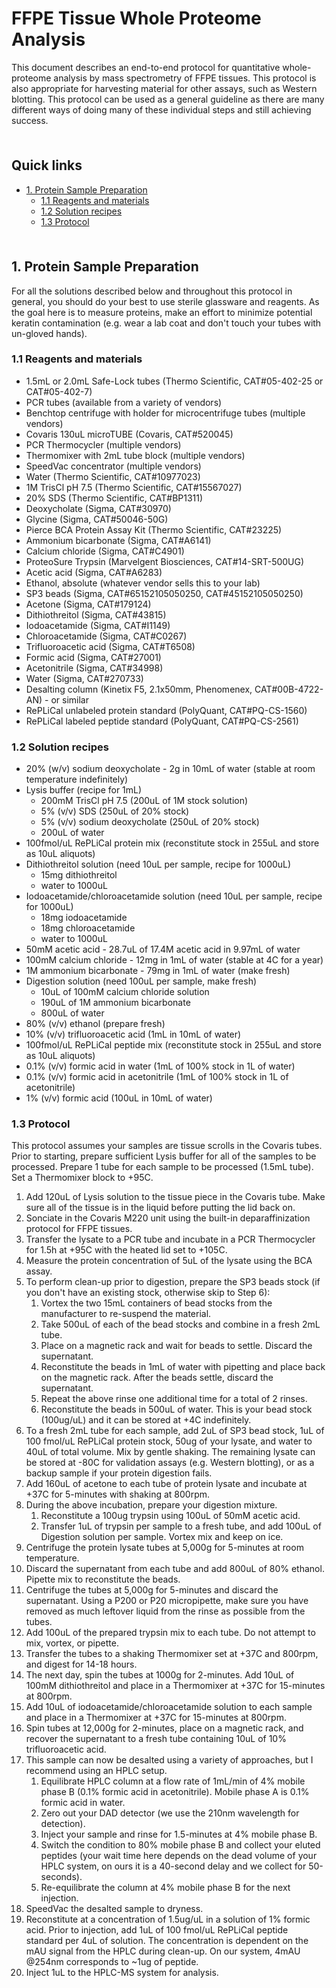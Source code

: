 # FFPE Tissue Whole Proteome Analysis <!-- omit in toc -->

This document describes an end-to-end protocol for quantitative whole-proteome analysis by mass spectrometry of FFPE tissues. This protocol is also appropriate for harvesting material for other assays, such as Western blotting. This protocol can be used as a general guideline as there are many different ways of doing many of these individual steps and still achieving success. 

<hr style="height:6pt; visibility:hidden;" />

## Quick links <!-- omit in toc -->

- [1. Protein Sample Preparation](#1-protein-sample-preparation)
  - [1.1 Reagents and materials](#11-reagents-and-materials)
  - [1.2 Solution recipes](#12-solution-recipes)
  - [1.3 Protocol](#13-protocol)

<hr style="height:6pt; visibility:hidden;" />

<span id="1-protein-sample-preparation"></span>

## 1. Protein Sample Preparation

For all the solutions described below and throughout this protocol in general, you should do your best to use sterile glassware and reagents. As the goal here is to measure proteins, make an effort to minimize potential keratin contamination (e.g. wear a lab coat and don't touch your tubes with un-gloved hands).

<span id="11-reagents-and-materials"></span>

### 1.1 Reagents and materials

- 1.5mL or 2.0mL Safe-Lock tubes (Thermo Scientific, CAT#05-402-25 or CAT#05-402-7)
- PCR tubes (available from a variety of vendors)
- Benchtop centrifuge with holder for microcentrifuge tubes (multiple vendors)
- Covaris 130uL microTUBE (Covaris, CAT#520045)
- PCR Thermocycler (multiple vendors)
- Thermomixer with 2mL tube block (multiple vendors)
- SpeedVac concentrator (multiple vendors)
- Water (Thermo Scientific, CAT#10977023)
- 1M TrisCl pH 7.5 (Thermo Scientific, CAT#15567027)
- 20% SDS (Thermo Scientific, CAT#BP1311)
- Deoxycholate (Sigma, CAT#30970)
- Glycine (Sigma, CAT#50046-50G)
- Pierce BCA Protein Assay Kit (Thermo Scientific, CAT#23225)
- Ammonium bicarbonate (Sigma, CAT#A6141)
- Calcium chloride (Sigma, CAT#C4901)
- ProteoSure Trypsin (Marvelgent Biosciences, CAT#14-SRT-500UG)
- Acetic acid (Sigma, CAT#A6283)
- Ethanol, absolute (whatever vendor sells this to your lab)
- SP3 beads (Sigma, CAT#65152105050250, CAT#45152105050250)
- Acetone (Sigma, CAT#179124)
- Dithiothreitol (Sigma, CAT#43815)
- Iodoacetamide (Sigma, CAT#I1149)
- Chloroacetamide (Sigma, CAT#C0267)
- Trifluoroacetic acid (Sigma, CAT#T6508)
- Formic acid (Sigma, CAT#27001)
- Acetonitrile (Sigma, CAT#34998)
- Water (Sigma, CAT#270733)
- Desalting column (Kinetix F5, 2.1x50mm, Phenomenex, CAT#00B-4722-AN) - or similar
- RePLiCal unlabeled protein standard (PolyQuant, CAT#PQ-CS-1560)
- RePLiCal labeled peptide standard (PolyQuant, CAT#PQ-CS-2561)

<span id="12-solution-recipes"></span>

### 1.2 Solution recipes

- 20% (w/v) sodium deoxycholate - 2g in 10mL of water (stable at room temperature indefinitely)
- Lysis buffer (recipe for 1mL)
  - 200mM TrisCl pH 7.5 (200uL of 1M stock solution)
  - 5% (v/v) SDS (250uL of 20% stock)
  - 5% (v/v) sodium deoxycholate (250uL of 20% stock)
  - 200uL of water
- 100fmol/uL RePLiCal protein mix (reconstitute stock in 255uL and store as 10uL aliquots)
- Dithiothreitol solution (need 10uL per sample, recipe for 1000uL)
  - 15mg dithiothreitol
  - water to 1000uL
- Iodoacetamide/chloroacetamide solution (need 10uL per sample, recipe for 1000uL)
  - 18mg iodoacetamide
  - 18mg chloroacetamide
  - water to 1000uL
- 50mM acetic acid - 28.7uL of 17.4M acetic acid in 9.97mL of water
- 100mM calcium chloride - 12mg in 1mL of water (stable at 4C for a year)
- 1M ammonium bicarbonate - 79mg in 1mL of water (make fresh)
- Digestion solution (need 100uL per sample, make fresh)
  - 10uL of 100mM calcium chloride solution
  - 190uL of 1M ammonium bicarbonate
  - 800uL of water
- 80% (v/v) ethanol (prepare fresh)
- 10% (v/v) trifluoroacetic acid (1mL in 10mL of water)
- 100fmol/uL RePLiCal peptide mix (reconstitute stock in 255uL and store as 10uL aliquots)
- 0.1% (v/v) formic acid in water (1mL of 100% stock in 1L of water)
- 0.1% (v/v) formic acid in acetonitrile (1mL of 100% stock in 1L of acetonitrile)
- 1% (v/v) formic acid (100uL in 10mL of water)

<span id="13-protocol"></span>

### 1.3 Protocol

This protocol assumes your samples are tissue scrolls in the Covaris tubes. Prior to starting, prepare sufficient Lysis buffer for all of the samples to be processed. Prepare 1 tube for each sample to be processed (1.5mL tube). Set a Thermomixer block to +95C. 

1. Add 120uL of Lysis solution to the tissue piece in the Covaris tube. Make sure all of the tissue is in the liquid before putting the lid back on.
2. Sonciate in the Covaris M220 unit using the built-in deparaffinization protocol for FFPE tissues. 
3. Transfer the lysate to a PCR tube and incubate in a PCR Thermocycler for 1.5h at +95C with the heated lid set to +105C.
4.  Measure the protein concentration of 5uL of the lysate using the BCA assay. 
5.  To perform clean-up prior to digestion, prepare the SP3 beads stock (if you don't have an existing stock, otherwise skip to Step 6):
    1. Vortex the two 15mL containers of bead stocks from the manufacturer to re-suspend the material.
    2. Take 500uL of each of the bead stocks and combine in a fresh 2mL tube.
    3. Place on a magnetic rack and wait for beads to settle. Discard the supernatant.
    4. Reconstitute the beads in 1mL of water with pipetting and place back on the magnetic rack. After the beads settle, discard the supernatant.
    5. Repeat the above rinse one additional time for a total of 2 rinses.
    6. Reconstitute the beads in 500uL of water. This is your bead stock (100ug/uL) and it can be stored at +4C indefinitely.
 6.  To a fresh 2mL tube for each sample, add 2uL of SP3 bead stock, 1uL of 100 fmol/uL RePLiCal protein stock, 50ug of your lysate, and water to 40uL of total volume. Mix by gentle shaking. The remaining lysate can be stored at -80C for validation assays (e.g. Western blotting), or as a backup sample if your protein digestion fails.
 7.  Add 160uL of acetone to each tube of protein lysate and incubate at +37C for 5-minutes with shaking at 800rpm.
 8.  During the above incubation, prepare your digestion mixture.
     1.  Reconstitute a 100ug trypsin using 100uL of 50mM acetic acid.
     2.  Transfer 1uL of trypsin per sample to a fresh tube, and add 100uL of Digestion solution per sample. Vortex mix and keep on ice.
 9.  Centrifuge the protein lysate tubes at 5,000g for 5-minutes at room temperature.
 10. Discard the supernatant from each tube and add 800uL of 80% ethanol. Pipette mix to reconstitute the beads.
 11. Centrifuge the tubes at 5,000g for 5-minutes and discard the supernatant. Using a P200 or P20 micropipette, make sure you have removed as much leftover liquid from the rinse as possible from the tubes.
 12. Add 100uL of the prepared trypsin mix to each tube. Do not attempt to mix, vortex, or pipette.
 13. Transfer the tubes to a shaking Thermomixer set at +37C and 800rpm, and digest for 14-18 hours.
 14. The next day, spin the tubes at 1000g for 2-minutes. Add 10uL of 100mM dithiothreitol and place in a Thermomixer at +37C for 15-minutes at 800rpm.
 15. Add 10uL of iodoacetamide/chloroacetamide solution to each sample and place in a Thermomixer at +37C for 15-minutes at 800rpm.
 16. Spin tubes at 12,000g for 2-minutes, place on a magnetic rack, and recover the supernatant to a fresh tube containing 10uL of 10% trifluoroacetic acid.
 17. This sample can now be desalted using a variety of approaches, but I recommend using an HPLC setup.
     1.  Equilibrate HPLC column at a flow rate of 1mL/min of 4% mobile phase B (0.1% formic acid in acetonitrile). Mobile phase A is 0.1% formic acid in water.
     2.  Zero out your DAD detector (we use the 210nm wavelength for detection).
     3.  Inject your sample and rinse for 1.5-minutes at 4% mobile phase B.
     4.  Switch the condition to 80% mobile phase B and collect your eluted peptides (your wait time here depends on the dead volume of your HPLC system, on ours it is a 40-second delay and we collect for 50-seconds).
     5.  Re-equilibrate the column at 4% mobile phase B for the next injection.
 18. SpeedVac the desalted sample to dryness.
 19. Reconstitute at a concentration of 1.5ug/uL in a solution of 1% formic acid. Prior to injection, add 1uL of 100 fmol/uL RePLiCal peptide standard per 4uL of solution. The concentration is dependent on the mAU signal from the HPLC during clean-up. On our system, 4mAU @254nm corresponds to ~1ug of peptide.
 20. Inject 1uL to the HPLC-MS system for analysis.